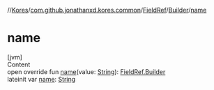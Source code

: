 //[Kores](../../../index.md)/[com.github.jonathanxd.kores.common](../../index.md)/[FieldRef](../index.md)/[Builder](index.md)/[name](name.md)



# name  
[jvm]  
Content  
open override fun [name](name.md)(value: [String](https://kotlinlang.org/api/latest/jvm/stdlib/kotlin/-string/index.html)): [FieldRef.Builder](index.md)  
lateinit var [name](name.md): [String](https://kotlinlang.org/api/latest/jvm/stdlib/kotlin/-string/index.html)  



